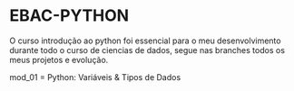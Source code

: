 # EBAC-PYTHON

O curso introdução ao python foi essencial para o meu desenvolvimento durante todo o curso de ciencias de dados, segue nas branches todos os meus projetos e evolução.

mod_01 = Python: Variáveis & Tipos de Dados
